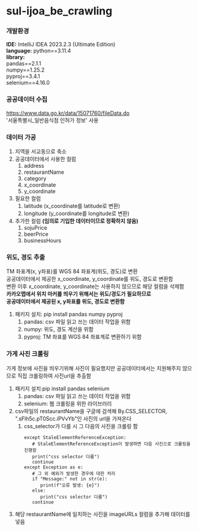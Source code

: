 # sul-ijoa_be_crawling
### 개발환경
**IDE:** IntelliJ IDEA 2023.2.3 (Ultimate Edition)  
**language:** python==3.11.4  
**library:**  
pandas==2.1.1  
numpy==1.25.2  
pyproj==3.4.1  
selenium==4.16.0  

### 공공데이터 수집
https://www.data.go.kr/data/15071760/fileData.do  
'서울특별시_일반음식점 인허가 정보' 사용

### 데이터 가공
1. 지역을 서교동으로 축소
2. 공공데이터에서 사용한 컬럼
   1. address
   2. restaurantName
   3. category
   4. x_coordinate
   5. y_coordinate
3. 필요한 컬럼
   1. latitude (x_coordinate를 latitude로 변환)
   2. longitude (y_coordinate를 longitude로 변환)
4. 추가한 컬럼 **(임의로 기입한 데이터이므로 정확하지 않음)**
   1. sojuPrice
   2. beerPrice
   3. businessHours

### 위도, 경도 추출
TM 좌표계(x, y좌표)를 WGS 84 좌표계(위도, 경도)로 변환  
공공데이터에서 제공한 x_coordinate, y_coordinate를 위도, 경도로 변환함  
변환 이후 x_coordinate, y_coordinate는 사용하지 않으므로 해당 컬럼을 삭제함  
**카카오맵에서 위치 마커를 띄우기 위해서는 위도/경도가 필요하므로 <br>
공공데이터에서 제공된 x, y좌표를 위도, 경도로 변환함**

1. 패키지 설치: pip install pandas numpy pyproj
   1. pandas: csv 파일 읽고 쓰는 데이터 작업을 위함
   2. numpy: 위도, 경도 계산을 위함
   3. pyproj: TM 좌표를 WGS 84 좌표계로 변환하기 위함

### 가게 사진 크롤링
가게 정보에 사진을 띄우기위해 사진이 필요했지만 공공데이터에서는 지원해주지 않으므로 직접 크롤링하여 사진url을 추출함
1. 패키지 설치:pip install pandas selenium
   1. pandas: csv 파일 읽고 쓰는 데이터 작업을 위함
   2. selenium: 웹 크롤링을 위한 라이브러리
2. csv파일의 restaurantName을 구글에 검색해 By.CSS_SELECTOR, ".sFlh5c.pT0Scc.iPVvYb"인 사진의 url을 가져온다
   1. css_selector가 다를 시 그 다음의 사진을 크롤링 함
      ```
      except StaleElementReferenceException:
         # StaleElementReferenceException이 발생하면 다음 사진으로 크롤링을 진행함
         print("css selector 다름")
         continue
      except Exception as e:
         # 그 외 예외가 발생한 경우에 대한 처리
         if "Message:" not in str(e):
            print(f"오류 발생: {e}")
         else:
            print("css selector 다름")
         continue
      ```
3. 해당 restaurantName에 일치하는 사진을 imageURLs 컬럼을 추가해 데이터를 넣음
